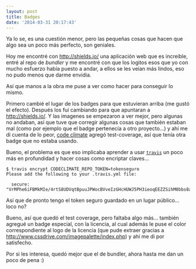 ```yaml
---
layout: post
title: Badges
date: '2014-03-31 20:17:43'
---
```


Ya lo se, es una cuestión menor, pero las pequeñas cosas que hacen que algo sea un poco más perfecto, son geniales.

Hoy me encontré con http://shields.io/ una aplicación web que es increible, entré al repo de *bundler* y me encontré con que los logitos esos que yo con mucho esfuerzo había puesto a andar, a ellos se les veían más lindos, eso no pudo menos que darme envidia.

Así que manos a la obra me puse a ver como hacer para conseguir lo mismo.

Primero cambié el lugar de los badges para que estuvieran arriba (me gustó el efecto). Después los fuí cambiando para que apuntaran a http://shields.io/. Y las imagenes se empezaron a ver mejor, pero algunas no andaban, así que tuve que corregir algunas cosas que también estaban mal (como por ejemplo que el badge pertenecía a otro proyecto...) y ahí me di cuenta de lo peor, [code climate](http://blog.codeclimate.com/blog/2013/09/11/test-coverage-and-code-quality-better-together/) agregó test-coverage, así que tenía otra badge que no estaba usando.

Bueno, el problema es que eso implicaba aprender a usar [`travis`](travis-ci.org) un poco más en profundidad y hacer cosas como encriptar claves...

	$ travis encrypt CODECLIMATE_REPO_TOKEN=tokenseguro
	Please add the following to your .travis.yml file:
	
	  secure: "VrMPhe6iFBMkMIe/4rtS8UDVqtBpuuJPWocBVveIzGHcHUWJ5PH3ieoqEEZZSihM0bbs8aMFka0rrLcerTM8/eVTK+LsQN61OFPo0DAayMh7ik29RqSCvoGYkE8W6v3dt/JLPMLfxZAb4OFDThBVbMa7LR241JVcb+9SqHrgDAw="

Así que de pronto tengo el token seguro guardado en un lugar público... loco no?

Bueno, así que quedó el test coverage, pero faltaba algo más... también agregué un badge especial, con la licencia, al cual además le puse el color correspondiente al logo de la licencia (que pude extraer gracias a http://www.cssdrive.com/imagepalette/index.php) y ahí me di por satisfecho.

Por si les interesa, quedó mejor que el de bundler, ahora hasta me dan un poco de pena :)
